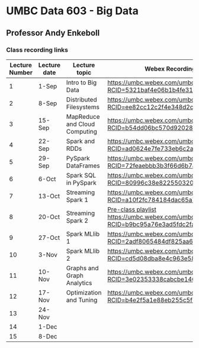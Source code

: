 # UMBC Data 603 - Big Data
## Professor Andy Enkeboll

### Class recording links
|Lecture Number|Lecture date|Lecture topic                |Webex Recording Link                                                     |
|--------------|------------|-----------------------------|-------------------------------------------------------------------------|
|1             |1-Sep       |Intro to Big Data            |https://umbc.webex.com/umbc/ldr.php?RCID=5321baf4e06b1b4fe31b0e11097a14e6|
|2             |8-Sep       |Distributed Filesystems      |https://umbc.webex.com/umbc/ldr.php?RCID=ee82cc12c2f4e348d2c621ae35afe1da|
|3             |15-Sep      |MapReduce and Cloud Computing|https://umbc.webex.com/umbc/ldr.php?RCID=b54dd06bc570d92028c5f7358b6d391c|
|4             |22-Sep      |Spark and RDDs               |https://umbc.webex.com/umbc/ldr.php?RCID=ad0624e7fe733eb6c2af76516b43e4d3|
|5             |29-Sep      |PySpark DataFrames           |https://umbc.webex.com/umbc/ldr.php?RCID=72feaebbb3b3f66d6b7ac71867eb6cde|
|6             |6-Oct       |Spark SQL in PySpark         |https://umbc.webex.com/umbc/ldr.php?RCID=80996c38e822550320cb871891445896|
|7             |13-Oct      |Streaming Spark 1            |https://umbc.webex.com/umbc/ldr.php?RCID=a10f2fc784184dac65a7aeed916118da|
|8             |20-Oct      |Streaming Spark 2            |[Pre-class playlist](https://www.youtube.com/playlist?list=PLa7VYi0yPIH0KbnJQcMv5N9iW8HkZHztH)<br /> https://umbc.webex.com/umbc/ldr.php?RCID=b9bc95a76e3ad5fdc2fa4325d660c52b|
|9             |27-Oct      |Spark MLlib 1                |https://umbc.webex.com/umbc/ldr.php?RCID=2adf8065484df825aa6821587d0314d5|
|10            |3-Nov       |Spark MLlib 2                |https://umbc.webex.com/umbc/ldr.php?RCID=cd5d08dba8e4c963e58d4b774609fe9f|
|11            |10-Nov      |Graphs and Graph Analytics   |https://umbc.webex.com/umbc/ldr.php?RCID=3e02353338cabcbe146dcc2fd0c332ed|
|12            |17-Nov      |Optimization and Tuning      |https://umbc.webex.com/umbc/ldr.php?RCID=b4e2f5a1e88eb255c5f1a5bfdec17304|
|13            |24-Nov      |                             |                                                                         |
|14            |1-Dec       |                             |                                                                         |
|15            |8-Dec       |                             |           
